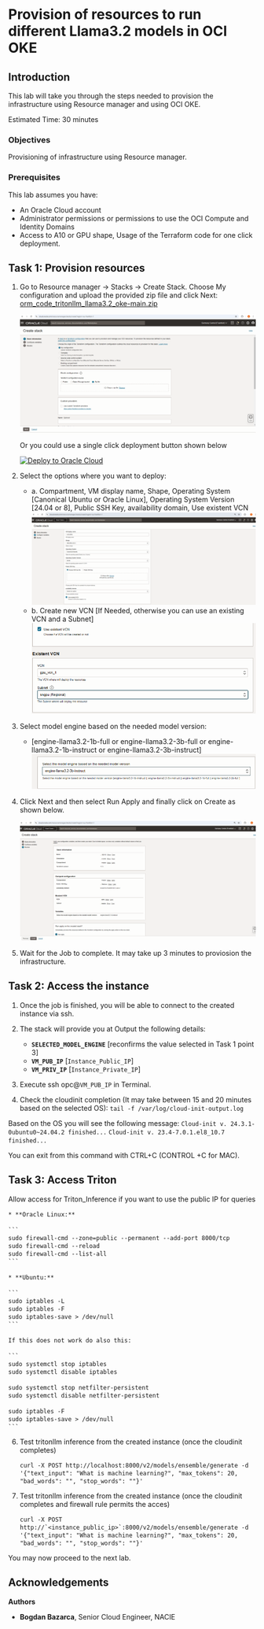 # Provision of resources to run different Llama3.2 models in OCI OKE

## Introduction

This lab will take you through the steps needed to provision the infrastructure using Resource manager and using OCI OKE.

Estimated Time: 30 minutes

### Objectives

Provisioning of infrastructure using Resource manager.

### Prerequisites

This lab assumes you have:

* An Oracle Cloud account
* Administrator permissions or permissions to use the OCI Compute and Identity Domains
* Access to A10 or GPU shape, Usage of the Terraform code for one click deployment.

## Task 1: Provision resources

1. Go to Resource manager -> Stacks -> Create Stack. Choose My configuration and upload the provided zip file and click Next: [orm_code_tritonllm_llama3.2_oke-main.zip](https://github.com/bogdanbazarca/orm_code_tritonllm_llama3.2_A10/archive/refs/heads/ocisa.zip)

    ![Resource Manager](images/resource_manager.png)

    Or you could use a single click deployment button shown below

    [![Deploy to Oracle Cloud](https://oci-resourcemanager-plugin.plugins.oci.oraclecloud.com/latest/deploy-to-oracle-cloud.svg)](https://cloud.oracle.com/resourcemanager/stacks/create?zipUrl=https://github.com/bogdanbazarca/orm_code_tritonllm_llama3.2_A10/archive/refs/heads/ocisa.zip)

2. Select the options where you want to deploy:
    * a. Compartment, VM display name, Shape, Operating System [Canonical Ubuntu or Oracle Linux],
    Operating System Version [24.04 or 8], Public SSH Key, availability domain, Use existent VCN
![Compartment_Cluster](images/config.png)
    * b. Create new VCN [If Needed, otherwise you can use an existing VCN and a Subnet]
![Networking_config](images/networking_configuration.png)

3. Select model engine based on the needed model version:
    * [engine-llama3.2-1b-full or engine-llama3.2-3b-full or engine-llama3.2-1b-instruct or engine-llama3.2-3b-instruct]
![Select_Model](images/select_model.png)

4. Click Next and then select Run Apply and finally click on Create as shown below.

    ![Apply Stack](images/apply_stack.png)

5. Wait for the Job to complete. It may take up 3 minutes to proviosion the infrastructure.

## Task 2: Access the instance

1. Once the job is finished, you will be able to connect to the created instance via ssh.

2. The stack will provide you at Output the following details:
    * **`SELECTED_MODEL_ENGINE`** [reconfirms the value selected in Task 1 point 3]
    * **`VM_PUB_IP`** [`Instance_Public_IP`]
    * **`VM_PRIV_IP`** [`Instance_Private_IP`]

3. Execute ssh opc@`VM_PUB_IP` in Terminal.

4. Check the cloudinit completion (It may take between 15 and 20 minutes based on the selected OS):
```tail -f /var/log/cloud-init-output.log```

Based on the OS you will see the following message:
```Cloud-init v. 24.3.1-0ubuntu0~24.04.2 finished...```
```Cloud-init v. 23.4-7.0.1.el8_10.7 finished...```

You can exit from this command with CTRL+C (CONTROL +C for MAC).

## Task 3: Access Triton

Allow access for Triton_Inference if you want to use the public IP for queries

    * **Oracle Linux:**

    ```
    sudo firewall-cmd --zone=public --permanent --add-port 8000/tcp
    sudo firewall-cmd --reload
    sudo firewall-cmd --list-all
    ```

    * **Ubuntu:**

    ```
    sudo iptables -L
    sudo iptables -F
    sudo iptables-save > /dev/null
    ```

    If this does not work do also this:

    ```
    sudo systemctl stop iptables
    sudo systemctl disable iptables

    sudo systemctl stop netfilter-persistent
    sudo systemctl disable netfilter-persistent

    sudo iptables -F
    sudo iptables-save > /dev/null
    ```

6. Test tritonllm inference from the created instance (once the cloudinit completes)

    ```
    curl -X POST http://localhost:8000/v2/models/ensemble/generate -d   '{"text_input": "What is machine learning?", "max_tokens": 20, "bad_words": "", "stop_words": ""}'
    ```

7. Test tritonllm inference from the created instance (once the cloudinit completes and firewall rule permits the acces)

    ```
    curl -X POST http://`<instance_public_ip>`:8000/v2/models/ensemble/generate -d   '{"text_input": "What is machine learning?", "max_tokens": 20, "bad_words": "", "stop_words": ""}'
    ```

You may now proceed to the next lab.

## Acknowledgements

**Authors**

* **Bogdan Bazarca**, Senior Cloud Engineer, NACIE
